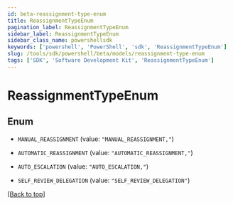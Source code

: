 ```yaml
---
id: beta-reassignment-type-enum
title: ReassignmentTypeEnum
pagination_label: ReassignmentTypeEnum
sidebar_label: ReassignmentTypeEnum
sidebar_class_name: powershellsdk
keywords: ['powershell', 'PowerShell', 'sdk', 'ReassignmentTypeEnum'] 
slug: /tools/sdk/powershell/beta/models/reassignment-type-enum
tags: ['SDK', 'Software Development Kit', 'ReassignmentTypeEnum']
---
```



# ReassignmentTypeEnum

## Enum


* `MANUAL_REASSIGNMENT` (value: `"MANUAL_REASSIGNMENT,"`)

* `AUTOMATIC_REASSIGNMENT` (value: `"AUTOMATIC_REASSIGNMENT,"`)

* `AUTO_ESCALATION` (value: `"AUTO_ESCALATION,"`)

* `SELF_REVIEW_DELEGATION` (value: `"SELF_REVIEW_DELEGATION"`)


[[Back to top]](#) 

